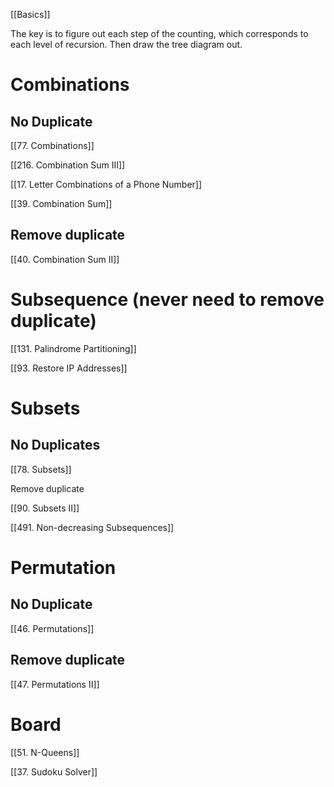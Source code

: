 [[Basics]]

The key is to figure out each step of the counting, which corresponds to each level of recursion. Then draw the tree diagram out.

# Combinations

## No Duplicate

[[77. Combinations]]

[[216. Combination Sum III]]

[[17. Letter Combinations of a Phone Number]]

[[39. Combination Sum]]

## Remove duplicate

[[40. Combination Sum II]]

  

# Subsequence (never need to remove duplicate)

[[131. Palindrome Partitioning]]

[[93. Restore IP Addresses]]


  

# Subsets

## No Duplicates

[[78. Subsets]]

Remove duplicate

[[90. Subsets II]]

[[491. Non-decreasing Subsequences]]


  

# Permutation

## No Duplicate

[[46. Permutations]]

## Remove duplicate

[[47. Permutations II]]

# Board

[[51. N-Queens]]

[[37. Sudoku Solver]]